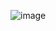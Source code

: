 ![image](https://user-images.githubusercontent.com/89557425/156376273-6b16aad1-d59a-4098-8acd-6baee5f7f353.png)
